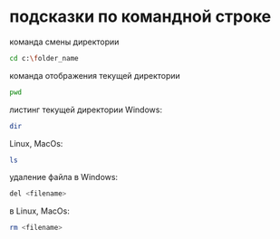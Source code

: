 # подсказки по командной строке

команда смены директории
```sh
cd c:\folder_name
```

команда  отображения текущей директории
```sh
pwd
```

листинг текущей директории
Windows:
```sh
dir
```
Linux, MacOs:
```sh
ls
```

удаление файла в Windows:
```sh
del <filename>
```
в Linux, MacOs:
```sh
rm <filename>
```
